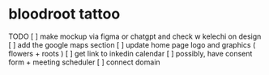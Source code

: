 # bloodroot tattoo 

TODO
[ ] make mockup via figma or chatgpt and check w kelechi on design
[ ] add the google maps section 
[ ] update home page logo and graphics ( flowers + roots )
[ ] get link to inkedin calendar 
[ ] possibly, have consent form + meeting scheduler
[ ] connect domain 